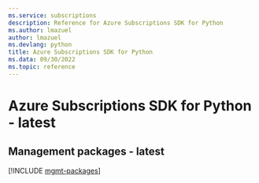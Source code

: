 ```yaml
---
ms.service: subscriptions
description: Reference for Azure Subscriptions SDK for Python
ms.author: lmazuel
author: lmazuel
ms.devlang: python
title: Azure Subscriptions SDK for Python
ms.data: 09/30/2022
ms.topic: reference
---
```

# Azure Subscriptions SDK for Python - latest

## Management packages - latest
[!INCLUDE [mgmt-packages](subscriptions-mgmt-index.md)]